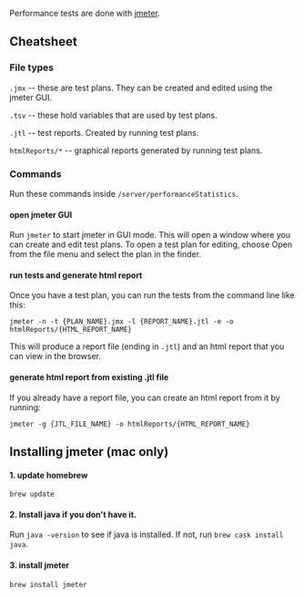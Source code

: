 
Performance tests are done with [jmeter](https://jmeter.apache.org/).

## Cheatsheet

### File types

`.jmx` -- these are test plans. They can be created and edited using the jmeter GUI.

`.tsv` -- these hold variables that are used by test plans.

`.jtl` -- test reports. Created by running test plans.

`htmlReports/*` -- graphical reports generated by running test plans.

### Commands

Run these commands inside `/server/performanceStatistics`.

#### open jmeter GUI
Run `jmeter` to start jmeter in GUI mode. This will open a window where you can create and edit test plans. To open a test plan for editing, choose Open from the file menu and select the plan in the finder.

#### run tests and generate html report
Once you have a test plan, you can run the tests from the command line like this:
```
jmeter -n -t {PLAN_NAME}.jmx -l {REPORT_NAME}.jtl -e -o htmlReports/{HTML_REPORT_NAME}
```
This will produce a report file (ending in `.jtl`) and an html report that you can view in the browser.

#### generate html report from existing .jtl file
If you already have a report file, you can create an html report from it by running:
```
jmeter -g {JTL_FILE_NAME} -o htmlReports/{HTML_REPORT_NAME}
```

## Installing jmeter (mac only)

#### 1. update homebrew
`brew update`

#### 2. Install java if you don't have it.
Run `java -version` to see if java is installed. If not, run `brew cask install java`.

#### 3. install jmeter
`brew install jmeter`
